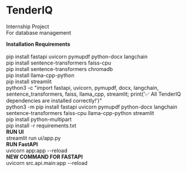 # TenderIQ

Internship Project <br> For database management

<b>Installation Requirements</b>
<br><br>
pip install fastapi uvicorn pymupdf python-docx langchain
<br>
pip install sentence-transformers faiss-cpu
<br>
pip install sentence-transformers chromadb
<br>
pip install llama-cpp-python
<br>
pip install streamlit
<br>
python3 -c "import fastapi, uvicorn, pymupdf, docx, langchain, sentence_transformers, faiss, llama_cpp, streamlit; print('✅ All TenderIQ dependencies are installed correctly!')"
<br>
python3 -m pip install fastapi uvicorn pymupdf python-docx langchain sentence-transformers faiss-cpu llama-cpp-python streamlit
<br>
pip install python-multipart
<br>
pip install -r requirements.txt
<br>
<b>RUN UI</b>
<br>
streamlit run ui/app.py
<br>
<b>RUN FastAPI</b>
<br>
uvicorn app:app --reload
</br>
<b>
NEW COMMAND FOR FASTAPI
</b>
<br>
uvicorn src.api.main:app --reload
</br>